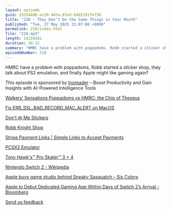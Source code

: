 ```yaml
---
layout: episode
guid: 333244d6-ec20-445a-87ed-6dd2191fe730
title: "210 - They Don’t Do the Same Things in Your Mouth"
published: "Tue, 27 May 2025 21:07:00 +0000"
permalink: 210/index.html
file: "210.mp3"
length: 14159281
duration: 28:32
summary: "HMRC have a problem with poppadoms, Robb started a sticker shop, they talk about PS2 emulation, and finally Apple might like gaming again? This episode is sponsored by  – Boost Productivity and Gain Insights with AI-Powered Intelligence Tools"
episodeNumber: 210
---
```


HMRC have a problem with poppadoms, Robb started a sticker shop, they talk about PS2 emulation, and finally Apple might like gaming again?

This episode is sponsored by [Inoreader](https://www.inoreader.com?utm_source=ruminate&utm_medium=show+notes&utm_campaign=intelligence_sponsorship) – Boost Productivity and Gain Insights with AI-Powered Intelligence Tools

[Walkers’ Sensations Poppadoms vs HMRC: the Chip of Theseus](https://www.ft.com/content/3a64f96e-3214-48ba-9da4-76b3fb7ab8c1)

[Fix ERR\_SSL\_BAD\_RECORD\_MAC\_ALERT on MacOS](https://rknight.me/blog/fix-err_ssl_bad_record_mac_alert-on-macos/)

[Don't @ Me Stickers](https://rknight.me/blog/dont-at-me-stickers/)

[Robb Knight Shop](https://rknight.me/shop/)

[Stripe Payment Links | Simple Links to Accept Payments](https://stripe.com/gb/payments/payment-links?utm_campaign=EMEA_UK_en_Google_Search_Brand_Payment-Links_EXA_PHR-20754520289&utm_medium=cpc&utm_source=google&ad_content=679993567097&utm_term=stripe+payment+links&utm_matchtype=e&utm_adposition=&utm_device=c&gad_source=1&gad_campaignid=20754520289&gbraid=0AAAAADKNRO5z1qDyPVGXNaE6GqjM1w8I9&gclid=Cj0KCQjwxdXBBhDEARIsAAUkP6jvfJOYSROjG6-amm2YF85JyeECvFW6_soGr-peRqkZ-dRszxR6Ec0aAhwMEALw_wcB)

[PCSX2 Emulator](https://pcsx2.net/)

[Tony Hawk's™ Pro Skater™ 3 + 4](https://www.tonyhawkthegame.com/uk/en)

[Nintendo Switch 2 - Wikipedia](https://en.wikipedia.org/wiki/Nintendo_Switch_2)

[Apple buys game studio behind Sneaky Sasquatch – Six Colors](https://sixcolors.com/link/2025/05/apple-buys-game-studio-behind-sneaky-sasquatch/)

[Apple to Debut Dedicated Gaming App Within Days of Switch 2’s Arrival - Bloomberg](https://www.bloomberg.com/news/articles/2025-05-27/apple-to-debut-dedicated-gaming-app-within-days-of-switch-2-s-arrival)

[Send us feedback](https://www.macstories.net/podcasts/)

